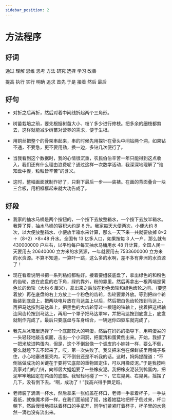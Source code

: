 ```yaml
---
sidebar_position: 2
---
```


# 方法程序

## 好词

通过 理解 思维 思考 方法 研究 选择 学习 改善

提高 执行 实行 明确 追求 首先 于是 接着 然后 最后

## 好句

- 对折之后再折，然后对着中间线折起两个三角形。

- 树苗栽培之前，要先根据树苗大小、枝丫多少进行修枝。把多余的细枝都剪去，这样就能减少树苗对营养的需求，便于生根。

- 用铜丝把整个的骨架串起来，串的时候先用探针在骨头中间钻两个洞，如果钻不通，不要急，更不要用劲，换一边，多钻几次便行了。

- 当我看到这个数据时，我的心情很沉重，农民伯伯辛苦一年只能得到这点收入，我们还有什么理由浪费呢？通过这样一次数学活动，我深深地理解了“谁知盘中餐，粒粒皆辛苦”的含义。

- 这时，整幅画面就制作好了，只剩下最后一步——装裱。在画的背面叠合一块三合板，用相框框起来就大功告成了。

## 好段

- 我家的抽水马桶是两个按钮的，一个按下去放整箱水，一个按下去放半箱水。我算了算，抽水马桶的容积大约是 8 升。我家每天大便两次，小便大约 8 次，以大便放整箱水、小便放半箱水来计算，那么一天下来一共就要放掉 8×2 ＋（8÷2）×8=48 升水。全国有 13 亿多人口，如果按每 3 人一户，那么就有 430000000 户左右，以平均每户每天抽水马桶用水 48 升计算，全国人民一天要用去 20640000 立方米的水资源，一年就要用去 7533600000 立方米的水资源。不算不知道，一算吓一跳，这么多的水啊，差不多有非洲的水资源了！

- 现在看着说明书把一系列粘纸都粘好。接着要组装底盘了，拿出绿色的和粉色的齿轮，放在底盘的右下角，绿的靠外，粉的靠里。然后再拿出一根两端是黄色长的齿轮（大约 6 厘米），拿出来之后放在粉色齿轮和绿色齿轮之间。（要竖着放）再在底盘的右上方放上一个粉色的齿轮，齿轮要靠外放。等到把四个轮胎装到底盘上，把两块电片放在马达盖上以后，然后把白色齿轮按到马达上，再把马达按到马达盖上，把黑色的大齿轮穿过一根短的铁轴上，接着把这根轴连同齿轮按到马达上，再用一个罩子把马达罩牢，并把马达按到底盘上，底盘就制作完成了。最后只要底盘与车身结合，一辆迷你四驱车就完成了。

- 我先从冰箱里选择了一个底部较大的鸭蛋，然后在妈妈的指导下，用鸭蛋尖的一头轻轻地敲击桌面，击出一个小洞洞，把蛋清和蛋黄倒出来。开始，我抓了一把米放进鸭蛋内，但是，这个不倒翁像一个调皮的小娃娃一样，要么不倒，要么就睡下去不起来了。哎，第一次失败了。我又把米包在保鲜袋里用绳子系住，小心地塞进蛋壳内，可不倒翁还是不听我的话。这时，妈妈提醒道：“不倒翁做成功的关键在于要将它底部的重物固定住，可以用橡皮泥。”于是我按响我家对门的门铃，向邻居大姐姐要了一些橡皮泥。我把橡皮泥装到鸭蛋内，把泥牢牢地固定在鸭蛋的底部。我轻轻地碰了一下，它左晃晃、右晃晃，摇摆了几下，没有倒下去。“啊，成功了！”我高兴得手舞足蹈。

- 老师装了满满一杯水，然后拿来一张纸盖在杯口，老师一手拿着杯子，一手扶着纸，就像魔术师一样，在我们面前摇了摇，接着她猛地把杯子倒过来，杯口朝下，然后慢慢地把扶着杯口的手拿开，同学们紧紧盯着杯子，杯子里的水竟然一滴也没有流出来。
